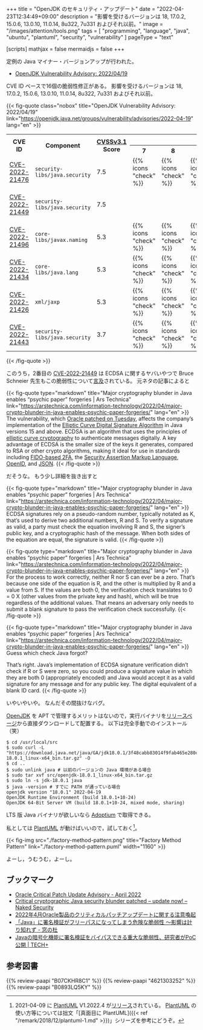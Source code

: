 +++
title = "OpenJDK のセキュリティ・アップデート"
date =  "2022-04-23T12:34:49+09:00"
description = "影響を受けるバージョンは 18, 17.0.2, 15.0.6, 13.0.10, 11.0.14, 8u322, 7u331 およびそれ以前。"
image = "/images/attention/tools.png"
tags  = [ "programming", "language", "java", "ubuntu", "plantuml", "security", "vulnerability" ]
pageType = "text"

[scripts]
  mathjax = false
  mermaidjs = false
+++

定例の Java マイナー・バージョンアップが行われた。

- [OpenJDK Vulnerability Advisory: 2022/04/19](https://openjdk.java.net/groups/vulnerability/advisories/2022-04-19)

CVE ID ベースで16個の脆弱性修正がある。
影響を受けるバージョンは 18, 17.0.2, 15.0.6, 13.0.10, 11.0.14, 8u322, 7u331 およびそれ以前。

{{< fig-quote class="nobox" title="OpenJDK Vulnerability Advisory: 2022/04/19" link="https://openjdk.java.net/groups/vulnerability/advisories/2022-04-19" lang="en" >}}
<table class="risk-matrix center smaller" summary="Risk matrix">
<tr>
<th rowspan="2">CVE ID</th>
<th rowspan="2">Component</th>
<th rowspan="2"><a href="https://www.first.org/cvss/">CVSSv3.1</a><br>Score</th>
<th colspan="7">Affects ...</th>
</tr>
<tr>
<th>7</th>
<th>8</th>
<th>11</th>
<th>13</th>
<th>15</th>
<th>17</th>
<th>18</th>
</tr>

<tr>
<td style="text-align:left;"><a href="https://nvd.nist.gov/vuln/detail/CVE-2022-21476">CVE-2022-21476</a></td>
<td style="text-align:left;"><code>security-libs/java.security</code></td>
<td>7.5</td>
<td>{{% icons "check" %}}</td>
<td>{{% icons "check" %}}</td>
<td>{{% icons "check" %}}</td>
<td>{{% icons "check" %}}</td>
<td>{{% icons "check" %}}</td>
<td>{{% icons "check" %}}</td>
<td></td>
</tr>

<tr>
<td style="text-align:left;"><a href="https://nvd.nist.gov/vuln/detail/CVE-2022-21449">CVE-2022-21449</a></td>
<td style="text-align:left;"><code>security-libs/java.security</code></td>
<td>7.5</td>
<td></td>
<td></td>
<td></td>
<td></td>
<td>{{% icons "check" %}}</td>
<td>{{% icons "check" %}}</td>
<td>{{% icons "check" %}}</td>
</tr>

<tr>
<td style="text-align:left;"><a href="https://nvd.nist.gov/vuln/detail/CVE-2022-21496">CVE-2022-21496</a></td>
<td style="text-align:left;"><code>core-libs/javax.naming</code></td>
<td>5.3</td>
<td>{{% icons "check" %}}</td>
<td>{{% icons "check" %}}</td>
<td>{{% icons "check" %}}</td>
<td>{{% icons "check" %}}</td>
<td>{{% icons "check" %}}</td>
<td>{{% icons "check" %}}</td>
<td>{{% icons "check" %}}</td>
</tr>

<tr>
<td style="text-align:left;"><a href="https://nvd.nist.gov/vuln/detail/CVE-2022-21434">CVE-2022-21434</a></td>
<td style="text-align:left;"><code>core-libs/java.lang</code></td>
<td>5.3</td>
<td>{{% icons "check" %}}</td>
<td>{{% icons "check" %}}</td>
<td>{{% icons "check" %}}</td>
<td>{{% icons "check" %}}</td>
<td>{{% icons "check" %}}</td>
<td>{{% icons "check" %}}</td>
<td>{{% icons "check" %}}</td>
</tr>

<tr>
<td style="text-align:left;"><a href="https://nvd.nist.gov/vuln/detail/CVE-2022-21426">CVE-2022-21426</a></td>
<td style="text-align:left;"><code>xml/jaxp</code></td>
<td>5.3</td>
<td>{{% icons "check" %}}</td>
<td>{{% icons "check" %}}</td>
<td>{{% icons "check" %}}</td>
<td>{{% icons "check" %}}</td>
<td>{{% icons "check" %}}</td>
<td>{{% icons "check" %}}</td>
<td>{{% icons "check" %}}</td>
</tr>

<tr>
<td style="text-align:left;"><a href="https://nvd.nist.gov/vuln/detail/CVE-2022-21443">CVE-2022-21443</a></td>
<td style="text-align:left;"><code>security-libs/java.security</code></td>
<td>3.7</td>
<td>{{% icons "check" %}}</td>
<td>{{% icons "check" %}}</td>
<td>{{% icons "check" %}}</td>
<td>{{% icons "check" %}}</td>
<td>{{% icons "check" %}}</td>
<td>{{% icons "check" %}}</td>
<td>{{% icons "check" %}}</td>
</tr>

</table>
{{< /fig-quote >}}

このうち，2番目の [CVE-2022-21449](https://nvd.nist.gov/vuln/detail/CVE-2022-21449) は ECDSA に関するヤバいやつで
Bruce Schneier 先生もこの脆弱性について[言及](https://www.schneier.com/blog/archives/2022/04/java-cryptography-implementation-mistake-allows-digital-signature-forgeries.html "Java Cryptography Implementation Mistake Allows Digital-Signature Forgeries - Schneier on Security")されている。
元ネタの記事によると

{{< fig-quote type="markdown" title="Major cryptography blunder in Java enables “psychic paper” forgeries | Ars Technica" link="https://arstechnica.com/information-technology/2022/04/major-crypto-blunder-in-java-enables-psychic-paper-forgeries/" lang="en" >}}
The vulnerability, which [Oracle patched on Tuesday](https://www.oracle.com/security-alerts/cpuapr2022.html), affects the company’s implementation of the [Elliptic Curve Digital Signature Algorithm](https://en.wikipedia.org/wiki/Elliptic_Curve_Digital_Signature_Algorithm) in Java versions 15 and above. ECDSA is an algorithm that uses the principles of [elliptic curve cryptography](https://arstechnica.com/information-technology/2013/10/a-relatively-easy-to-understand-primer-on-elliptic-curve-cryptography/) to authenticate messages digitally. A key advantage of ECDSA is the smaller size of the keys it generates, compared to RSA or other crypto algorithms, making it ideal for use in standards including [FIDO-based 2FA](https://arstechnica.com/information-technology/2020/07/apple-has-finally-embraced-key-based-2fa-so-should-you/), the [Security Assertion Markup Language](https://en.wikipedia.org/wiki/Security_Assertion_Markup_Language), [OpenID](https://en.wikipedia.org/wiki/OpenID#OpenID_Connect_(OIDC)), and [JSON](https://tools.ietf.org/html/rfc7519).
{{< /fig-quote >}}

だそうな。
もう少し詳細を抜き出すと

{{< fig-quote type="markdown" title="Major cryptography blunder in Java enables “psychic paper” forgeries | Ars Technica" link="https://arstechnica.com/information-technology/2022/04/major-crypto-blunder-in-java-enables-psychic-paper-forgeries/" lang="en" >}}
ECDSA signatures rely on a pseudo-random number, typically notated as K, that’s used to derive two additional numbers, R and S. To verify a signature as valid, a party must check the equation involving R and S, the signer’s public key, and a cryptographic hash of the message. When both sides of the equation are equal, the signature is valid.
{{< /fig-quote >}}

{{< fig-quote type="markdown" title="Major cryptography blunder in Java enables “psychic paper” forgeries | Ars Technica" link="https://arstechnica.com/information-technology/2022/04/major-crypto-blunder-in-java-enables-psychic-paper-forgeries/" lang="en" >}}
For the process to work correctly, neither R nor S can ever be a zero. That’s because one side of the equation is R, and the other is multiplied by R and a value from S. If the values are both 0, the verification check translates to 0 = 0 X (other values from the private key and hash), which will be true regardless of the additional values. That means an adversary only needs to submit a blank signature to pass the verification check successfully.
{{< /fig-quote >}}

{{< fig-quote type="markdown" title="Major cryptography blunder in Java enables “psychic paper” forgeries | Ars Technica" link="https://arstechnica.com/information-technology/2022/04/major-crypto-blunder-in-java-enables-psychic-paper-forgeries/" lang="en" >}}
Guess which check Java forgot?

That’s right. Java’s implementation of ECDSA signature verification didn’t check if R or S were zero, so you could produce a signature value in which they are both 0 (appropriately encoded) and Java would accept it as a valid signature for any message and for any public key. The digital equivalent of a blank ID card.
{{< /fig-quote >}}

いやいやいや。
なんだその間抜けなバグ。

[OpenJDK] を APT で管理するメリットはないので，実行バイナリを[リリースページ](https://jdk.java.net/18/)から直接ダウンロードして配置する。
以下は完全手動でのインストール（笑）

```text
$ cd /usr/local/src
$ sudo curl -L "https://download.java.net/java/GA/jdk18.0.1/3f48cabb83014f9fab465e280ccf630b/10/GPL/openjdk-18.0.1_linux-x64_bin.tar.gz" -O
$ cd ..
$ sudo unlink java # 以前のバージョンの Java 環境がある場合
$ sudo tar xvf src/openjdk-18.0.1_linux-x64_bin.tar.gz
$ sudo ln -s jdk-18.0.1 java
$ java -version # すでに PATH が通っている場合
openjdk version "18.0.1" 2022-04-19
OpenJDK Runtime Environment (build 18.0.1+10-24)
OpenJDK 64-Bit Server VM (build 18.0.1+10-24, mixed mode, sharing)
```

LTS 版 Java バイナリが欲しいなら [Adoptium](https://adoptium.net/) で取得できる。

私としては [PlantUML] が動けばいいので，試しておく[^puml1]。

[^puml1]: 2021-04-09 に [PlantUML] V1.2022.4 が[リリース](http://plantuml.com/changes)されている。 [PlantUML] の使い方等については拙文「[真面目に PlantUML]({{< ref "/remark/2018/12/plantuml-1.md" >}})」シリーズを参考にどうぞ。

{{< fig-img src="./factory-method-pattern.png" title="Factory Method Pattern" link="./factory-method-pattern.puml" width="1160" >}}

よーし，うむうむ，よーし。

## ブックマーク

- [Oracle Critical Patch Update Advisory - April 2022](https://www.oracle.com/security-alerts/cpuapr2022.html)
- [Critical cryptographic Java security blunder patched – update now! – Naked Security](https://nakedsecurity.sophos.com/2022/04/20/critical-cryptographic-java-security-blunder-patched-update-now/)
- [2022年4月Oracle製品のクリティカルパッチアップデートに関する注意喚起](https://www.jpcert.or.jp/at/2022/at220012.html)
- [「Java」に署名検証がフリーパスになってしまう危険な脆弱性 ～影響は計り知れず - 窓の杜](https://forest.watch.impress.co.jp/docs/news/1404535.html)
- [Javaの暗号化機能に署名検証をバイパスできる重大な脆弱性、研究者がPoC公開 | TECH+](https://news.mynavi.jp/techplus/article/20220425-2329686/)

[OpenJDK]: http://openjdk.java.net/
[Adoptium]: https://adoptium.net/
[Ubuntu]: https://www.ubuntu.com/ "The leading operating system for PCs, IoT devices, servers and the cloud | Ubuntu"
[PlantUML]: http://plantuml.com/ "Open-source tool that uses simple textual descriptions to draw UML diagrams."

## 参考図書

{{% review-paapi "B07CKHR8C1" %}} <!-- Spring Data JPAプログラミング入門 -->
{{% review-paapi "4621303252" %}} <!-- Effective Java 第3版 -->
{{% review-paapi "B0893LQ5KY" %}} <!-- Spring Boot 2 入門 -->
